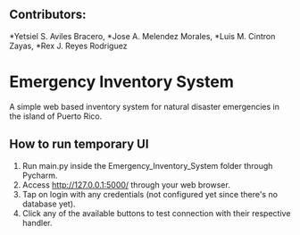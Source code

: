 ## Contributors:
*Yetsiel S. Aviles Bracero, 
*Jose A. Melendez Morales, 
*Luis M. Cintron Zayas, 
*Rex J. Reyes Rodriguez

# Emergency Inventory System
A simple web based inventory system for natural disaster emergencies in the island of Puerto Rico.
## How to run temporary UI ##
  1) Run main.py inside the Emergency_Inventory_System folder through Pycharm. 
  2) Access  http://127.0.0.1:5000/ through your web browser.
  3) Tap on login with any credentials (not configured yet since there's no database yet).
  4) Click any of the available buttons to test connection with their respective handler.
